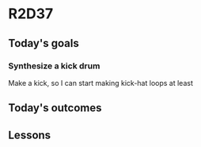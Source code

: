# R2D37

## Today's goals
### Synthesize a kick drum
Make a kick, so I can start making kick-hat loops at least

## Today's outcomes

## Lessons
